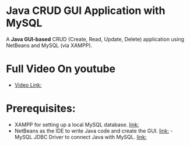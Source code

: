 # Java CRUD GUI Application with MySQL
A **Java GUI-based** CRUD (Create, Read, Update, Delete) application using NetBeans and MySQL (via XAMPP).
# Full Video On youtube
- [Video Link: ](https://youtu.be/44YOYXWBwN8)
# Prerequisites:
- XAMPP for setting up a local MySQL database.
[link:](https://youtu.be/2C9biOan62A)
- NetBeans as the IDE to write Java code and create the GUI.
[link:](https://youtu.be/0QeNnH4dFOE)
-MySQL JDBC Driver to connect Java with MySQL.
[link:](https://dbschema.com/jdbc-driver/MySql.html)
